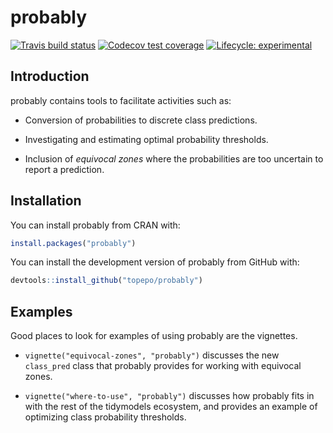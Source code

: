 
<!-- README.md is generated from README.Rmd. Please edit that file -->

# probably

[![Travis build
status](https://travis-ci.org/tidymodels/probably.svg?branch=master)](https://travis-ci.org/tidymodels/probably)
[![Codecov test
coverage](https://codecov.io/gh/tidymodels/probably/branch/master/graph/badge.svg)](https://codecov.io/gh/tidymodels/probably?branch=master)
[![Lifecycle:
experimental](https://img.shields.io/badge/lifecycle-experimental-orange.svg)](https://www.tidyverse.org/lifecycle/#experimental)

## Introduction

probably contains tools to facilitate activities such as:

  - Conversion of probabilities to discrete class predictions.

  - Investigating and estimating optimal probability thresholds.

  - Inclusion of *equivocal zones* where the probabilities are too
    uncertain to report a prediction.

## Installation

You can install probably from CRAN with:

``` r
install.packages("probably")
```

You can install the development version of probably from GitHub with:

``` r
devtools::install_github("topepo/probably")
```

## Examples

Good places to look for examples of using probably are the vignettes.

  - `vignette("equivocal-zones", "probably")` discusses the new
    `class_pred` class that probably provides for working with equivocal
    zones.

  - `vignette("where-to-use", "probably")` discusses how probably fits
    in with the rest of the tidymodels ecosystem, and provides an
    example of optimizing class probability thresholds.
